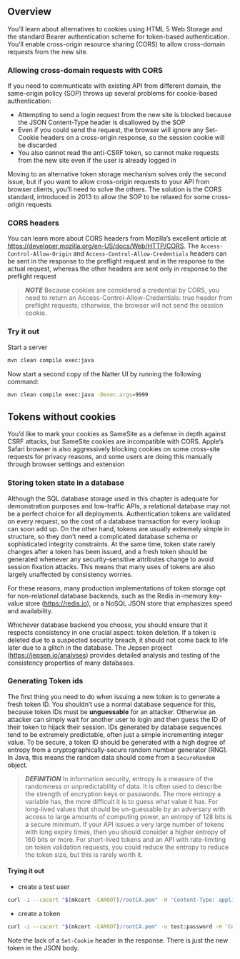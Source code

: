 ## Overview
You’ll learn about alternatives to cookies using HTML 5 Web Storage and the standard Bearer authentication 
scheme for token-based authentication. You’ll enable cross-origin resource sharing (CORS) to allow 
cross-domain requests from the new site.
  
### Allowing cross-domain requests with CORS
If you need to communticate with existing API from different domain, the same-origin policy (SOP) throws up several 
problems for cookie-based authentication: 
- Attempting to send a login request from the new site is blocked because the JSON Content-Type header is disallowed by the SOP
- Even if you could send the request, the browser will ignore any Set-Cookie headers on a cross-origin response, so the session cookie will be discarded
- You also cannot read the anti-CSRF token, so cannot make requests from the new site even if the user is already logged in

Moving to an alternative token storage mechanism solves only the second issue, but if you want to allow 
cross-origin requests to your API from browser clients, you’ll need to solve the others. The solution is 
the CORS standard, introduced in 2013 to allow the SOP to be relaxed for some cross-origin requests
  
### CORS headers
You can learn more about CORS headers from Mozilla’s excellent article 
at https://developer.mozilla.org/en-US/docs/Web/HTTP/CORS. The `Access-Control-Allow-Origin` and 
`Access-Control-Allow-Credentials` headers can be sent in the response to the preflight request and 
in the response to the actual request, whereas the other headers are sent only in response to 
the preflight request

> **_NOTE_** Because cookies are considered a credential by CORS, you need to return an 
> Access-Control-Allow-Credentials: true header from preflight requests; otherwise, the browser will not 
> send the session cookie. 
  
### Try it out
Start a server
```sh
mvn clean compile exec:java
```
Now start a second copy of the Natter UI by running the following command:
```sh
mvn clean compile exec:java -Dexec.args=9999
```

## Tokens without cookies
You’d like to mark your cookies as SameSite as a defense in depth against CSRF attacks, but SameSite 
cookies are incompatible with CORS. Apple’s Safari browser is also aggressively blocking cookies on some 
cross-site requests for privacy reasons, and some users are doing this manually through browser settings 
and extension

### Storing token state in a database
Although the SQL database storage used in this chapter is adequate for demonstration purposes and 
low-traffic APIs, a relational database may not be a perfect choice for all deployments. Authentication 
tokens are validated on every request, so the cost of a database transaction for every lookup can soon 
add up. On the other hand, tokens are usually extremely simple in structure, so they don’t need 
a complicated database schema or sophisticated integrity constraints. At the same time, token state 
rarely changes after a token has been issued, and a fresh token should be generated whenever any 
security-sensitive attributes change to avoid session fixation attacks. This means that many uses of 
tokens are also largely unaffected by consistency worries.

For these reasons, many production implementations of token storage opt for non-relational database 
backends, such as the Redis in-memory key-value store (https://redis.io), or a NoSQL JSON store that 
emphasizes speed and availability.

Whichever database backend you choose, you should ensure that it respects consistency in one crucial 
aspect: token deletion. If a token is deleted due to a suspected security breach, it should not come 
back to life later due to a glitch in the database. The Jepsen project (https://jepsen.io/analyses) 
provides detailed analysis and testing of the consistency properties of many databases.

### Generating Token ids
The first thing you need to do when issuing a new token is to generate a fresh token ID. 
You shouldn’t use a normal database sequence for this, because token IDs must be **unguessable** for 
an attacker. Otherwise an attacker can simply wait for another user to login and then guess the ID of 
their token to hijack their session. IDs generated by database sequences tend to be extremely predictable, 
often just a simple incrementing integer value. To be secure, a token ID should be generated with a 
high degree of entropy from a cryptographically-secure random number generator (RNG). In Java, this means 
the random data should come from a `SecureRandom` object.
  
> **_DEFINITION_** In information security, entropy is a measure of the randomness or unpredictability of data. 
> It is often used to describe the strength of encryption keys or passwords. The more entropy a variable 
> has, the more difficult it is to guess what value it has. For long-lived values that should be 
> un-guessable by an adversary with access to large amounts of computing power, an entropy of 128 bits 
> is a secure minimum. If your API issues a very large number of tokens with long expiry times, then you 
> should consider a higher entropy of 160 bits or more. For short-lived tokens and an API with rate-limiting
> on token validation requests, you could reduce the entropy to reduce the token size, but this is rarely 
> worth it.
  
#### Trying it out
- create a test user
```sh
curl -i --cacert "$(mkcert -CAROOT)/rootCA.pem" -H 'Content-Type: application/json' -d '{"username":"test","password":"password"}' https://localhost:4567/users
```
- create a token
```sh
curl -i --cacert "$(mkcert -CAROOT)/rootCA.pem" -u test:password -H 'Content-Type: application/json' -X POST https://localhost:4567/sessions
```
Note the lack of a `Set-Cookie` header in the response. There is just the new token in the JSON body.  